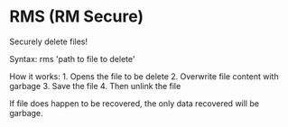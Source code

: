 # RMS (RM Secure)

Securely delete files!

Syntax:
	rms 'path to file to delete'



How it works:
	1. Opens the file to be delete
	2. Overwrite file content with garbage
	3. Save the file
	4. Then unlink the file

If file does happen to be recovered, the only data recovered will be garbage.